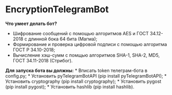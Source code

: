 # EncryptionTelegramBot

__Что умеет делать бот?__
  * Шифрование сообщений с помощью алгоритмов AES и ГОСТ 34.12-2018 с длинной бока 64 бита (Магма);
  * Формирование и проверка цифровой подписи с помощью алгоритма ГОСТ Р 34.10-2018;
  * Вычисление хэш-сумм с помщью алгоритмов SHA-1, SHA-2, MD5, ГОСТ 34.11-2018 (Стрибог).
  
__Для запуска бота вы должны:__
    * Вписать token телеграм-бота в config.py;
    * Установить pyTelegramBotAPI (pip install pyTelegramBotAPI);
    * Установить cryptography (pip install cryptography);
    * Установить pygost (pip install pygost);
    * Установить hashlib (pip install hashlib).
  
